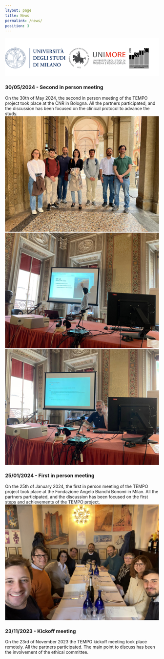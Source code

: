 ```yaml
---
layout: page
title: News
permalink: /news/
position: 3
---
```


<style type="text/css">
    .university-logos {
        height: auto;
        margin-left: auto;
        margin-right: auto;
    }   
        
    .post-content {
        margin-left: auto; 
        margin-right: auto;
        text-align: justify;
    }   

    .research-units {
        width: 550px;
        margin-left: auto;
        margin-right: auto;
    }

    .post-content h3 {
        color: #0072B5;
        text-align: justify;
    }

    article header {
        margin-bottom: 0px;
    }
</style>

<div class="university-logos">
    <img class="uni-logos" id="uni-logos" src="/assets/images/consortium.png">
</div>

<h3>30/05/2024 - Second in person meeting</h3>
On the 30th of May 2024, the second in person meeting of the TEMPO project took place at the CNR in Bologna. All the partners participated, and the discussion has been focused on the clinical protocol to advance the study. 

<img src="/assets/images/TEMPO-30-05-2024-2.jpeg">
<img src="/assets/images/TEMPO-30-05-2024-1.jpeg">
<img src="/assets/images/TEMPO-30-05-2024-3.jpeg">


<h3>25/01/2024 - First in person meeting</h3>
On the 25th of January 2024, the first in person meeting of the TEMPO project took place at the Fondazione Angelo Bianchi Bonomi in Milan. All the partners participated, and the discussion has been focused on the first steps and achievements of the TEMPO project.

<img src="/assets/images/TEMPO-25-01-24.jpeg">

<h3>23/11/2023 - Kickoff meeting</h3>
On the 23rd of November 2023 the TEMPO kickoff meeting took place remotely. All the partners participated. The main point to discuss has been the involvement of the ethical committee.